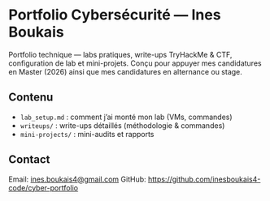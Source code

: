 # Portfolio Cybersécurité — Ines Boukais

Portfolio technique — labs pratiques, write-ups TryHackMe & CTF, configuration de lab et mini-projets.
Conçu pour appuyer mes candidatures en Master (2026) ainsi que mes candidatures en alternance ou stage.

## Contenu
- `lab_setup.md` : comment j’ai monté mon lab (VMs, commandes)
- `writeups/` : write-ups détaillés (méthodologie & commandes)
- `mini-projects/` : mini-audits et rapports

## Contact
Email: ines.boukais4@gmail.com
GitHub: https://github.com/inesboukais4-code/cyber-portfolio
